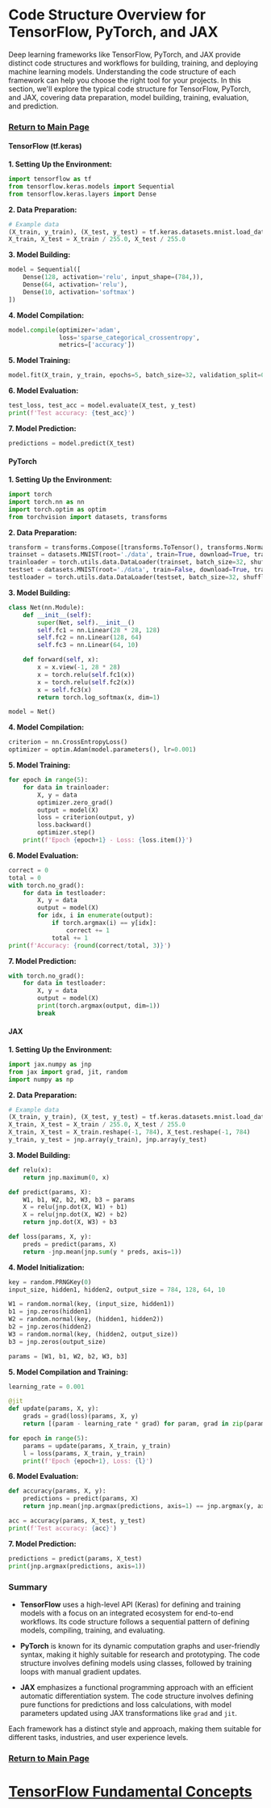 # Code Structure Overview for TensorFlow, PyTorch, and JAX

Deep learning frameworks like TensorFlow, PyTorch, and JAX provide distinct code structures and workflows for building, training, and deploying machine learning models. Understanding the code structure of each framework can help you choose the right tool for your projects. In this section, we'll explore the typical code structure for TensorFlow, PyTorch, and JAX, covering data preparation, model building, training, evaluation, and prediction.

### [Return to Main Page](../README.md)

#### TensorFlow (tf.keras)

**1. Setting Up the Environment:**
```python
import tensorflow as tf
from tensorflow.keras.models import Sequential
from tensorflow.keras.layers import Dense
```

**2. Data Preparation:**
```python
# Example data
(X_train, y_train), (X_test, y_test) = tf.keras.datasets.mnist.load_data()
X_train, X_test = X_train / 255.0, X_test / 255.0
```

**3. Model Building:**
```python
model = Sequential([
    Dense(128, activation='relu', input_shape=(784,)),
    Dense(64, activation='relu'),
    Dense(10, activation='softmax')
])
```

**4. Model Compilation:**
```python
model.compile(optimizer='adam',
              loss='sparse_categorical_crossentropy',
              metrics=['accuracy'])
```

**5. Model Training:**
```python
model.fit(X_train, y_train, epochs=5, batch_size=32, validation_split=0.2)
```

**6. Model Evaluation:**
```python
test_loss, test_acc = model.evaluate(X_test, y_test)
print(f'Test accuracy: {test_acc}')
```

**7. Model Prediction:**
```python
predictions = model.predict(X_test)
```

#### PyTorch

**1. Setting Up the Environment:**
```python
import torch
import torch.nn as nn
import torch.optim as optim
from torchvision import datasets, transforms
```

**2. Data Preparation:**
```python
transform = transforms.Compose([transforms.ToTensor(), transforms.Normalize((0.5,), (0.5,))])
trainset = datasets.MNIST(root='./data', train=True, download=True, transform=transform)
trainloader = torch.utils.data.DataLoader(trainset, batch_size=32, shuffle=True)
testset = datasets.MNIST(root='./data', train=False, download=True, transform=transform)
testloader = torch.utils.data.DataLoader(testset, batch_size=32, shuffle=False)
```

**3. Model Building:**
```python
class Net(nn.Module):
    def __init__(self):
        super(Net, self).__init__()
        self.fc1 = nn.Linear(28 * 28, 128)
        self.fc2 = nn.Linear(128, 64)
        self.fc3 = nn.Linear(64, 10)

    def forward(self, x):
        x = x.view(-1, 28 * 28)
        x = torch.relu(self.fc1(x))
        x = torch.relu(self.fc2(x))
        x = self.fc3(x)
        return torch.log_softmax(x, dim=1)

model = Net()
```

**4. Model Compilation:**
```python
criterion = nn.CrossEntropyLoss()
optimizer = optim.Adam(model.parameters(), lr=0.001)
```

**5. Model Training:**
```python
for epoch in range(5):
    for data in trainloader:
        X, y = data
        optimizer.zero_grad()
        output = model(X)
        loss = criterion(output, y)
        loss.backward()
        optimizer.step()
    print(f'Epoch {epoch+1} - Loss: {loss.item()}')
```

**6. Model Evaluation:**
```python
correct = 0
total = 0
with torch.no_grad():
    for data in testloader:
        X, y = data
        output = model(X)
        for idx, i in enumerate(output):
            if torch.argmax(i) == y[idx]:
                correct += 1
            total += 1
print(f'Accuracy: {round(correct/total, 3)}')
```

**7. Model Prediction:**
```python
with torch.no_grad():
    for data in testloader:
        X, y = data
        output = model(X)
        print(torch.argmax(output, dim=1))
        break
```

#### JAX

**1. Setting Up the Environment:**
```python
import jax.numpy as jnp
from jax import grad, jit, random
import numpy as np
```

**2. Data Preparation:**
```python
# Example data
(X_train, y_train), (X_test, y_test) = tf.keras.datasets.mnist.load_data()
X_train, X_test = X_train / 255.0, X_test / 255.0
X_train, X_test = X_train.reshape(-1, 784), X_test.reshape(-1, 784)
y_train, y_test = jnp.array(y_train), jnp.array(y_test)
```

**3. Model Building:**
```python
def relu(x):
    return jnp.maximum(0, x)

def predict(params, X):
    W1, b1, W2, b2, W3, b3 = params
    X = relu(jnp.dot(X, W1) + b1)
    X = relu(jnp.dot(X, W2) + b2)
    return jnp.dot(X, W3) + b3

def loss(params, X, y):
    preds = predict(params, X)
    return -jnp.mean(jnp.sum(y * preds, axis=1))
```

**4. Model Initialization:**
```python
key = random.PRNGKey(0)
input_size, hidden1, hidden2, output_size = 784, 128, 64, 10

W1 = random.normal(key, (input_size, hidden1))
b1 = jnp.zeros(hidden1)
W2 = random.normal(key, (hidden1, hidden2))
b2 = jnp.zeros(hidden2)
W3 = random.normal(key, (hidden2, output_size))
b3 = jnp.zeros(output_size)

params = [W1, b1, W2, b2, W3, b3]
```

**5. Model Compilation and Training:**
```python
learning_rate = 0.001

@jit
def update(params, X, y):
    grads = grad(loss)(params, X, y)
    return [(param - learning_rate * grad) for param, grad in zip(params, grads)]

for epoch in range(5):
    params = update(params, X_train, y_train)
    l = loss(params, X_train, y_train)
    print(f'Epoch {epoch+1}, Loss: {l}')
```

**6. Model Evaluation:**
```python
def accuracy(params, X, y):
    predictions = predict(params, X)
    return jnp.mean(jnp.argmax(predictions, axis=1) == jnp.argmax(y, axis=1))

acc = accuracy(params, X_test, y_test)
print(f'Test accuracy: {acc}')
```

**7. Model Prediction:**
```python
predictions = predict(params, X_test)
print(jnp.argmax(predictions, axis=1))
```

### Summary

- **TensorFlow** uses a high-level API (Keras) for defining and training models with a focus on an integrated ecosystem for end-to-end workflows. Its code structure follows a sequential pattern of defining models, compiling, training, and evaluating.
  
- **PyTorch** is known for its dynamic computation graphs and user-friendly syntax, making it highly suitable for research and prototyping. The code structure involves defining models using classes, followed by training loops with manual gradient updates.
  
- **JAX** emphasizes a functional programming approach with an efficient automatic differentiation system. The code structure involves defining pure functions for predictions and loss calculations, with model parameters updated using JAX transformations like `grad` and `jit`.

Each framework has a distinct style and approach, making them suitable for different tasks, industries, and user experience levels.

### [Return to Main Page](../README.md)
# [TensorFlow Fundamental Concepts](04_tensorflow_fundamental_concepts.md)